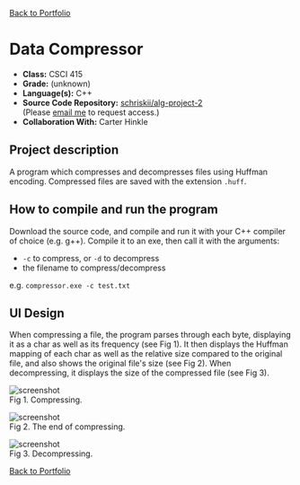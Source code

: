 [Back to Portfolio](./)

Data Compressor
===============

-   **Class:** CSCI 415
-   **Grade:** (unknown)
-   **Language(s):** C++
-   **Source Code Repository:** [schriskii/alg-project-2](https://github.com/schriskii/alg-project-2/)  
    (Please [email me](mailto:sckoenig@csustudent.net?subject=GitHub%20Access) to request access.)
-   **Collaboration With:** Carter Hinkle

## Project description

A program which compresses and decompresses files using Huffman encoding. Compressed files are saved with the extension `.huff`.

## How to compile and run the program

Download the source code, and compile and run it with your C++ compiler of choice (e.g. g++). Compile it to an exe, then call it with the arguments:
- `-c` to compress, or `-d` to decompress
- the filename to compress/decompress

e.g.
```compressor.exe -c test.txt```

## UI Design

When compressing a file, the program parses through each byte, displaying it as a char as well as its frequency (see Fig 1). It then displays the Huffman mapping of each char as well as the relative size compared to the original file, and also shows the original file's size (see Fig 2). When decompressing, it displays the size of the compressed file (see Fig 3).

![screenshot](images/compressor1.png)  
Fig 1. Compressing.

![screenshot](images/compressor2.png)  
Fig 2. The end of compressing.

![screenshot](images/compressor3.png)  
Fig 3. Decompressing.

[Back to Portfolio](./)
